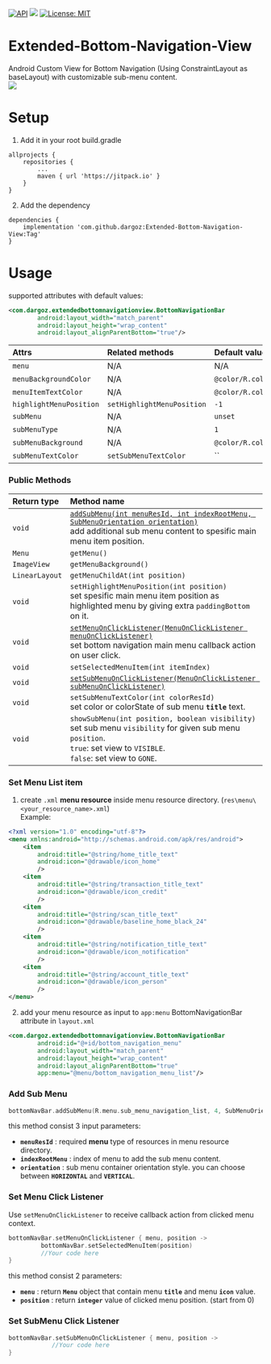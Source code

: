 [![API](https://img.shields.io/badge/API-19%2B-brightgreen.svg?style=flat)](https://android-arsenal.com/api?level=19)
[![](https://jitpack.io/v/dargoz/Extended-Bottom-Navigation-View.svg)](https://jitpack.io/#dargoz/Extended-Bottom-Navigation-View)
[![License: MIT](https://img.shields.io/badge/License-MIT-brightgreen.svg)](https://opensource.org/licenses/MIT)

# Extended-Bottom-Navigation-View
Android Custom View for Bottom Navigation (Using ConstraintLayout as baseLayout) with customizable sub-menu content.<br>
![](https://i.imgur.com/ZHqcG9fm.png)


# Setup
1. Add it in your root build.gradle
```
allprojects {
	repositories {
		...
		maven { url 'https://jitpack.io' }
	}
}
```

2. Add the dependency
```
dependencies {
	implementation 'com.github.dargoz:Extended-Bottom-Navigation-View:Tag'
}
```

# Usage
supported attributes with default values:
```xml
<com.dargoz.extendedbottomnavigationview.BottomNavigationBar
        android:layout_width="match_parent"
        android:layout_height="wrap_content"
        android:layout_alignParentBottom="true"/>
```

|**Attrs**|**Related methods**|**Default value**|
|:---|:---|:---|
| `menu` | N/A | N/A
| `menuBackgroundColor` | N/A | `@color/R.color.default_background_color`
| `menuItemTextColor` | N/A | `@color/R.color.default_color_state`
| `highlightMenuPosition` | `setHighlightMenuPosition` | `-1`
| `subMenu` | N/A | `unset`
| `subMenuType` | N/A | `1`
| `subMenuBackground` | N/A | `@color/R.color.default_sub_menu_background_color_state`
| `subMenuTextColor` | `setSubMenuTextColor` | ``


### Public Methods

|**Return type**|**Method name**|
|:---|:---|
| `void` | [`addSubMenu(int menuResId, int indexRootMenu, SubMenuOrientation orientation)`](#add-sub-menu)<br> add additional sub menu content to spesific main menu item position.
| `Menu` | `getMenu()`
| `ImageView` | `getMenuBackground()`
| `LinearLayout` | `getMenuChildAt(int position)`
| `void` | `setHighlightMenuPosition(int position)`<br>set spesific main menu item position as highlighted menu by giving extra `paddingBottom` on it.
| `void` | [`setMenuOnClickListener(MenuOnClickListener menuOnClickListener)`](#set-menu-click-listener)<br> set bottom navigation main menu callback action on user click.
| `void` | `setSelectedMenuItem(int itemIndex)`
| `void` | [`setSubMenuOnClickListener(MenuOnClickListener subMenuOnClickListener)`](#set-submenu-click-listener)
| `void` | `setSubMenuTextColor(int colorResId)` <br>set color or colorState of sub menu **`title`** text.
| `void` | `showSubMenu(int position, boolean visibility)` <br>set sub menu `visibility` for given sub menu `position`. <br>`true`: set view to `VISIBLE`. <br>`false`: set view to `GONE`.


### Set Menu List item
1. create `.xml` **menu resource** inside menu resource directory. (`res\menu\<your_resource_name>.xml`)
<br>Example:
```xml
<?xml version="1.0" encoding="utf-8"?>
<menu xmlns:android="http://schemas.android.com/apk/res/android">
    <item
        android:title="@string/home_title_text"
        android:icon="@drawable/icon_home"
        />
    <item
        android:title="@string/transaction_title_text"
        android:icon="@drawable/icon_credit"
        />
    <item
        android:title="@string/scan_title_text"
        android:icon="@drawable/baseline_home_black_24"
        />
    <item
        android:title="@string/notification_title_text"
        android:icon="@drawable/icon_notification"
        />
    <item
        android:title="@string/account_title_text"
        android:icon="@drawable/icon_person"
        />
</menu>
```
2. add your menu resource as input to `app:menu` BottomNavigationBar attribute in `layout.xml`
```xml
<com.dargoz.extendedbottomnavigationview.BottomNavigationBar
        android:id="@+id/bottom_navigation_menu"
        android:layout_width="match_parent"
        android:layout_height="wrap_content"
        android:layout_alignParentBottom="true"
        app:menu="@menu/bottom_navigation_menu_list"/>
```

### Add Sub Menu
```kotlin
bottomNavBar.addSubMenu(R.menu.sub_menu_navigation_list, 4, SubMenuOrientation.VERTICAL)
```
this method consist 3 input parameters:
- **`menuResId`** : required **menu** type of resources in menu resource directory.
- **`indexRootMenu`** : index of menu to add the sub menu content.
- **`orientation`** : sub menu container orientation style. you can choose between **`HORIZONTAL`** and **`VERTICAL`**.


### Set Menu Click Listener
Use `setMenuOnClickListener` to receive callback action from clicked menu context.
```kotlin
bottomNavBar.setMenuOnClickListener { menu, position ->
         bottomNavBar.setSelectedMenuItem(position)
         //Your code here
}
```
this method consist 2 parameters:
- **`menu`** : return **`Menu`** object that contain menu **`title`** and menu **`icon`** value.
- **`position`** : return **`integer`** value of clicked menu position. (start from 0)

### Set SubMenu Click Listener
```kotlin
bottomNavBar.setSubMenuOnClickListener { menu, position -> 
            //Your code here
}
```
